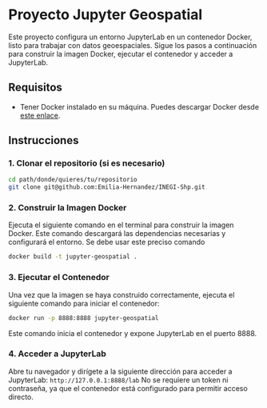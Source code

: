 # Proyecto Jupyter Geospatial

Este proyecto configura un entorno JupyterLab en un contenedor Docker, listo para trabajar con datos geoespaciales. Sigue los pasos a continuación para construir la imagen Docker, ejecutar el contenedor y acceder a JupyterLab.

## Requisitos

- Tener Docker instalado en su máquina. Puedes descargar Docker desde [este enlace](https://www.docker.com/products/docker-desktop).

## Instrucciones

### 1. Clonar el repositorio (si es necesario)

```bash
cd path/donde/quieres/tu/repositorio
git clone git@github.com:Emilia-Hernandez/INEGI-Shp.git
```

### 2. Construir la Imagen Docker
Ejecuta el siguiente comando en el terminal para construir la imagen Docker. Este comando descargará las dependencias necesarias y configurará el entorno. Se debe usar este preciso comando
```bash
docker build -t jupyter-geospatial . 
```

### 3. Ejecutar el Contenedor
Una vez que la imagen se haya construido correctamente, ejecuta el siguiente comando para iniciar el contenedor:
```bash
docker run -p 8888:8888 jupyter-geospatial
```
Este comando inicia el contenedor y expone JupyterLab en el puerto 8888.
### 4. Acceder a JupyterLab
Abre tu navegador y dirígete a la siguiente dirección para acceder a JupyterLab:
```http://127.0.0.1:8888/lab```
No se requiere un token ni contraseña, ya que el contenedor está configurado para permitir acceso directo.
